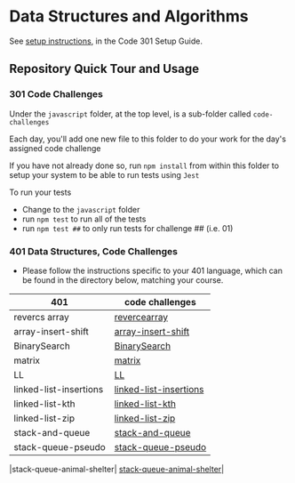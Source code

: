 # Data Structures and Algorithms

See [setup instructions](https://codefellows.github.io/setup-guide/code-301/3-code-challenges), in the Code 301 Setup Guide.

## Repository Quick Tour and Usage

### 301 Code Challenges

Under the `javascript` folder, at the top level, is a sub-folder called `code-challenges`

Each day, you'll add one new file to this folder to do your work for the day's assigned code challenge

If you have not already done so, run `npm install` from within this folder to setup your system to be able to run tests using `Jest`

To run your tests

- Change to the `javascript` folder
- run `npm test` to run all of the tests
- run `npm test ##` to only run tests for challenge ## (i.e. 01)

### 401 Data Structures, Code Challenges

- Please follow the instructions specific to your 401 language, which can be found in the directory below, matching your course.

| 401| code challenges |
| ----------- | ----------- |
| revercs array | [revercearray](./401challennging/array-reverse/README.md) |
|array-insert-shift | [array-insert-shift](./401challennging/array-insert-shift/README.md)|
|BinarySearch| [BinarySearch](./401challennging/BinarySearch/code3.md)|
|matrix| [matrix](./401challennging/Matrix/code4.md)|
|LL| [LL](./401challennging/linked-list/README.md)|
|linked-list-insertions| [linked-list-insertions](./401challennging/linked-list-insertions/README.md)|
|linked-list-kth| [linked-list-kth](./401challennging/linked-list-kth/README.md)|
|linked-list-zip| [linked-list-zip](./401challennging/linked-list-zip/README.md)|
|stack-and-queue| [stack-and-queue](./401challennging/stack-and-queue/README.md)|
|stack-queue-pseudo| [stack-queue-pseudo](./401challennging/stack-queue-pseudo/README.md)|

|stack-queue-animal-shelter| [stack-queue-animal-shelter](./401challennging/stack-queue-animal-shelter/README.md)|

